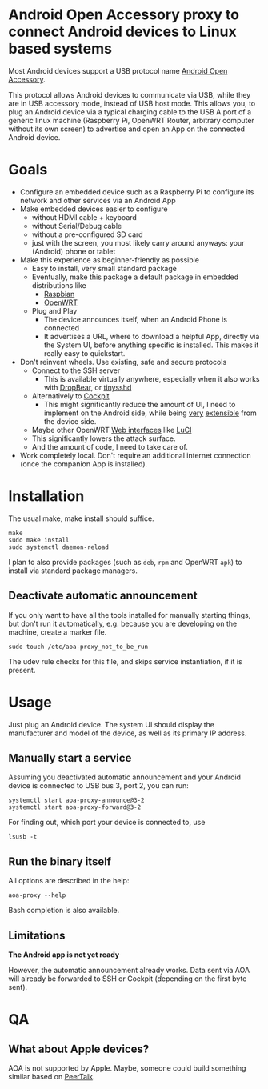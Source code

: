 # Android Open Accessory proxy to connect Android devices to Linux based systems

Most Android devices support a USB protocol name [Android Open Accessory](https://source.android.com/devices/accessories/protocol).

This protocol allows Android devices to communicate via USB, while they are in USB accessory mode, instead of USB host mode. This allows you, to plug an Android device via a typical charging cable to the USB A port of a generic linux machine (Raspberry Pi, OpenWRT Router, arbitrary computer without its own screen) to advertise and open an App on the connected Android device.

# Goals

* Configure an embedded device such as a Raspberry Pi to configure its network and other services via an Android App
* Make embedded devices easier to configure
  * without HDMI cable + keyboard
  * without Serial/Debug cable
  * without a pre-configured SD card
  * just with the screen, you most likely carry around anyways: your (Android) phone or tablet
* Make this experience as beginner-friendly as possible
  * Easy to install, very small standard package
  * Eventually, make this package a default package in embedded distributions like
    * [Raspbian](https://www.raspbian.org/)
    * [OpenWRT](https://openwrt.org/)
  * Plug and Play
    * The device announces itself, when an Android Phone is connected
    * It advertises a URL, where to download a helpful App, directly via the System UI, before anything specific is installed.
      This makes it really easy to quickstart.
* Don't reinvent wheels. Use existing, safe and secure protocols
  * Connect to the SSH server
    * This is available virtually anywhere, especially when it also works with [DropBear](https://github.com/mkj/dropbear), or [tinysshd](https://github.com/janmojzis/tinyssh)
  * Alternatively to [Cockpit](https://cockpit-project.org/)
    * This might significantly reduce the amount of UI, I need to implement on the Android side, while being [very](https://cockpit-project.org/blog/creating-plugins-for-the-cockpit-user-interface.html) [extensible](https://cockpit-project.org/blog/cockpit-starter-kit.html) from the device side.
  * Maybe other OpenWRT [Web interfaces](https://openwrt.org/docs/guide-user/luci/webinterface.overview) like [LuCI](https://github.com/openwrt/luci/wiki/)
  * This significantly lowers the attack surface.
  * And the amount of code, I need to take care of.
* Work completely local. Don't require an additional internet connection (once the companion App is installed).


# Installation

The usual make, make install should suffice.
```
make
sudo make install
sudo systemctl daemon-reload
```

I plan to also provide packages (such as `deb`, `rpm` and OpenWRT `apk`) to install via standard package managers.

## Deactivate automatic announcement

If you only want to have all the tools installed for manually starting things, but don't run it automatically, e.g. because you are developing on the machine, create a marker file.

```
sudo touch /etc/aoa-proxy_not_to_be_run
```

The udev rule checks for this file, and skips service instantiation, if it is present.


# Usage

Just plug an Android device. The system UI should display the manufacturer and model of the device, as well as its primary IP address.

## Manually start a service

Assuming you deactivated automatic announcement and your Android device is connected to USB bus 3, port 2, you can run:

```
systemctl start aoa-proxy-announce@3-2
systemctl start aoa-proxy-forward@3-2
```

For finding out, which port your device is connected to, use

```
lsusb -t
```

## Run the binary itself

All options are described in the help:

```
aoa-proxy --help
```

Bash completion is also available.

## Limitations

**The Android app is not yet ready**

However, the automatic announcement already works. Data sent via AOA will already be forwarded to SSH or Cockpit (depending on the first byte sent).

# QA
## What about Apple devices?

AOA is not supported by Apple. Maybe, someone could build something similar based on [PeerTalk](https://github.com/rsms/peertalk).
